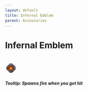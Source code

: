 ```yaml
---
layout: default
title: Infernal Emblem
parent: Accessories
---
```


# Infernal Emblem
#
![Icon](https://raw.githubusercontent.com/RickLugtigheid/SupernovaMod/main/Items/Accessories/PreHardmode/InfernalEmblem.png)

##### Tooltip: *Spawns fire when you get hit*